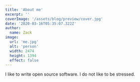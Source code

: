 ```yaml
---
title: 'About me'
excerpt: ''
coverImage: '/assets/blog/preview/cover.jpg'
date: '2020-03-16T05:35:07.322Z'
author:
  name: Zack
image:
  url: 'me.jpg'
  alt: 'person'
  width: 2474
  height: 1394
  effect: false
---
```


I like to write open source software. I do not like to be stressed.
